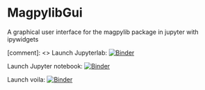 # MagpylibGui
 A graphical user interface for the magpylib package in jupyter with ipywidgets
 
[comment]: <> Launch Jupyterlab: [![Binder](https://mybinder.org/badge_logo.svg)](https://mybinder.org/v2/gh/Alexboiboi/MagpylibGui/master?urlpath=lab)


Launch Jupyter notebook: [![Binder](https://mybinder.org/badge_logo.svg)](https://mybinder.org/v2/gh/Alexboiboi/MagpylibGui/master)

Launch voila: [![Binder](https://github.com/QuantStack/voila/blob/master/docs/source/voila.svg)](https://mybinder.org/v2/gh/Alexboiboi/MagpylibGui/master?urlpath=voila/render/00_MagpylibGui_voila.ipynb)
